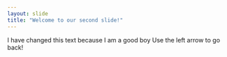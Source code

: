 ```yaml
---
layout: slide
title: "Welcome to our second slide!"
---
```

I have changed this text because I am a good boy
Use the left arrow to go back!
